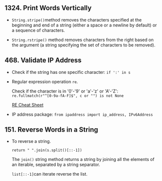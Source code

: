 ## 1324. Print Words Vertically
- `String.stripe()`method removes the characters specified at the beginning and end of a string
(either a space or a newline by default) or a sequence of characters.

- `String.rstripe()` method removes characters from the right based on the argument 
(a string specifying the set of characters to be removed).


## 468. Validate IP Address
- Check if the string has one specific character: `if ':' in s`

- Regular expression operation `re`. 

    Check if the character is in '0'-'9' or 'a'-'z' or 'A'-'Z': `re.fullmatch(r"^[0-9a-fA-F]$", c or "") is not None`
   
    [RE Cheat Sheet](http://web.mit.edu/hackl/www/lab/turkshop/slides/regex-cheatsheet.pdf)
    
- IP address package: `from ipaddress import ip_address, IPv6Address`


## 151. Reverse Words in a String
- To reverse a string. 

    `return " ".join(s.split()[::-1])`  
    
    The `join()` string method returns a string by joining all the elements of an iterable, separated by a string separator.
    
    `list[::-1]`can iterate reverse the list.
    
    
